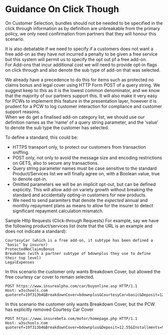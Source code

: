 # Guidance On Click Though

On Customer Selection, bundles should not be needed to be specified in the click through information as by definition are unbreakable from the primary policy, we only need confirmation from partners that they will honour this scenario. 

It is also debatable if we need to specify if a customers does not want a free add-on as they have not incurred a penalty to be given a free service but this system will permit us to specify the opt out pf a free add-on.   
For Add-ons that incur additional cost we will need to provide opt-in flags on click through and also denote the sub type of add-on that was selected. 

We already have a precedence to do this for items such as protected no claims bonus and legal cover using HTTP Form POST of a query string. We suggest keep to this as it is the lowest common denominator, and we know that the majority of our partners support this.
It will also make it very easy for PCWs to implement this feature in the presentation layer, however it is prudent for a PCW to log customer interaction for compliance and customer support reasons.      
When we do get a finalised add-on category list, we should use our definition names as the ‘name’ of a query string parameter, and the ‘value’ to denote the sub type the customer has selected.

To define a standard, this could be:
- HTTPS transport only, to protect our customers from transaction sniffing.
- POST only, not only to avoid the message size and encoding restrictions on GETS, also to secure any transactions.
- Query string parameter names must be case sensitive to the standard Product/Services list we will finally agree on, with a Boolean value, true to denote opt-in.
- Omitted parameters we will be an implicit opt-out, but can be defined explicitly. This will allow add-on variety growth without breaking the standard and accidentally opting-in customers for new products.  
- We need to send paramiters that denote the <i>expected</i> annual and monthly repayment plans as means to allow for the insurer to detect significant repayment calculation mismatch.

Sample Http Requests (Click-through Requests)
For example, say we have the following product/services list (note that the URL is an example and does not indicate a standard):
```
CourtesyCar (which is a free add-on, it subtype has been defined a ‘basic’ by insurer)
ProtectedNoClaimsBonus
Breakdown (with a partner subtype of bdownplus they use to define their top level)
LegalExpenses
```

In this scenario the customer only wants Breakdown Cover, but allowed the free courtesy car cover to remain selected.
```
POST https://www.insurealpha.com/car/buyonline.asp HTTP/1.1
Host: w3schools.com
quoteref=19f313b4&BreakdownCover=bdownplus&CourtesyCar=basic&Deposit=12.55&Installments=9&InstallmentAmount=12.55&TotalRepayable=125.50&Total=120 
```

In this scenario the customer only wants Breakdown Cover, but the PCW has explicitly removed Courtesy Car Cover 
```
POST https://www.insurebeta.com/motor/homepage.php HTTP/1.1
Host: w3schools.com
quoteref=19f313b4&BreakdownCover=bdownplus&Deposit=12.55&Installments=9&InstallmentAmount=12.55&TotalRepayable=125.50&Total=120  
```
